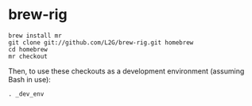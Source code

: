 # brew-rig

```
brew install mr
git clone git://github.com/L2G/brew-rig.git homebrew
cd homebrew
mr checkout
```

Then, to use these checkouts as a development environment (assuming Bash in
use):

```
. _dev_env
```
